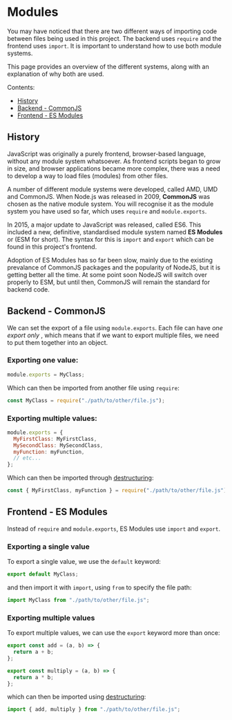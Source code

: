 # Modules

You may have noticed that there are two different ways of importing code between
files being used in this project. The backend uses `require` and the frontend
uses `import`. It is important to understand how to use both module systems.

This page provides an overview of the different systems, along with an
explanation of why both are used.

Contents:

- [History](#history)
- [Backend - CommonJS](#backend---commonjs)
- [Frontend - ES Modules](#frontend---es-modules)

## History

JavaScript was originally a purely frontend, browser-based language, without any
module system whatsoever. As frontend scripts began to grow in size, and browser
applications became more complex, there was a need to develop a way to load
files (modules) from other files.

A number of different module systems were developed, called AMD, UMD and
CommonJS. When Node.js was released in 2009, **CommonJS** was chosen as the
native module system. You will recognise it as the module system you have used
so far, which uses `require` and `module.exports`.

In 2015, a major update to JavaScript was released, called ES6. This included a
new, definitive, standardised module system named **ES Modules** or (ESM for
short). The syntax for this is `import` and `export` which can be found in this
project's frontend.

Adoption of ES Modules has so far been slow, mainly due to the existing
prevalance of CommonJS packages and the popularity of NodeJS, but it is getting
better all the time. At some point soon NodeJS will switch over properly to ESM,
but until then, CommonJS will remain the standard for backend code.

## Backend - CommonJS

We can set the export of a file using `module.exports`. Each file can have _one
export only_ , which means that if we want to export multiple files, we need to
put them together into an object.

### Exporting one value:

```js
module.exports = MyClass;
```

Which can then be imported from another file using `require`:

```js
const MyClass = require("./path/to/other/file.js");
```

### Exporting multiple values:

```js
module.exports = {
  MyFirstClass: MyFirstClass,
  MySecondClass: MySecondClass,
  myFunction: myFunction,
  // etc...
};
```

Which can then be imported through [destructuring](destructuring-link):

```js
const { MyFirstClass, myFunction } = require("./path/to/other/file.js");
```

## Frontend - ES Modules

Instead of `require` and `module.exports`, ES Modules use `import` and `export`.

### Exporting a single value

To export a single value, we use the `default` keyword:

```js
export default MyClass;
```

and then import it with `import`, using `from` to specify the file path:

```js
import MyClass from "./path/to/other/file.js";
```

### Exporting multiple values

To export multiple values, we can use the `export` keyword more than once:

```js
export const add = (a, b) => {
  return a + b;
};

export const multiply = (a, b) => {
  return a * b;
};
```

which can then be imported using [destructuring](destructuring-link):

```js
import { add, multiply } from "./path/to/other/file.js";
```

[destructuring-link]:
  https://developer.mozilla.org/en-US/docs/Web/JavaScript/Reference/Operators/Destructuring_assignment
